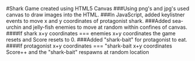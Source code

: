 #Shark Game created using HTML5 Canvas
###Using png's and jpg's used canvas to draw images into the HTML.
###In JavaScript, added keylistner events to move x and y coordinates of protagonist shark.
###Added sea-urchin and jelly-fish enemies to move at random within confines of canvas.
####If shark x+y coordinates === enemies x+y coordinates the game resets and Score resets to 0.
###Added "shark-bait" for protagonist to eat. 
####If protagonist x+y coordinates === "shark-bait x+y coordinates Score++ and the "shark-bait" respawns at random location
